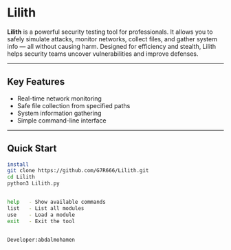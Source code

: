 # Lilith 

**Lilith** is a powerful security testing tool for professionals. It allows you to safely simulate attacks, monitor networks, collect files, and gather system info — all without causing harm. Designed for efficiency and stealth, Lilith helps security teams uncover vulnerabilities and improve defenses.

---

## Key Features
- Real-time network monitoring
- Safe file collection from specified paths
- System information gathering
- Simple command-line interface

---

## Quick Start
```bash
install 
git clone https://github.com/G7R666/Lilith.git
cd Lilith
python3 Lilith.py


help   - Show available commands
list   - List all modules
use    - Load a module
exit   - Exit the tool


Developer:abdalmohamen

